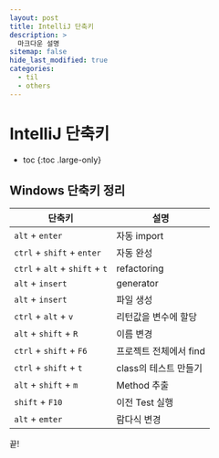 ```yaml
---
layout: post
title: IntelliJ 단축키
description: >
  마크다운 설명
sitemap: false
hide_last_modified: true
categories:
  - til
  - others
---
```


# IntelliJ 단축키

* toc
{:toc .large-only}

## Windows 단축키 정리

| 단축키 | 설명 |
| --- | --- |
| `alt` + `enter` | 자동 import |
| `ctrl` + `shift` + `enter` | 자동 완성 |
| `ctrl` + `alt` + `shift` + `t` | refactoring |
| `alt` + `insert` | generator |
| `alt` + `insert` | 파일 생성 |
| `ctrl` + `alt` + `v` | 리턴값을 변수에 할당 |
| `alt` + `shift` + `R` | 이름 변경 |
| `ctrl` + `shift` + `F6` | 프로젝트 전체에서 find |
| `ctrl` + `shift` + `t` | class의 테스트 만들기 |
| `alt` + `shift` + `m` | Method 추출 |
| `shift` + `F10` | 이전 Test 실행 |
| `alt` + `emter` | 람다식 변경 |


끝!